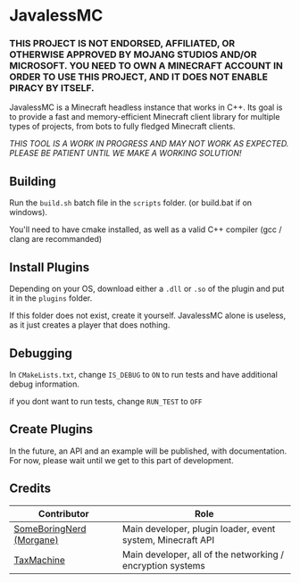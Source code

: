 # JavalessMC

### THIS PROJECT IS NOT ENDORSED, AFFILIATED, OR OTHERWISE APPROVED BY MOJANG STUDIOS AND/OR MICROSOFT. YOU NEED TO OWN A MINECRAFT ACCOUNT IN ORDER TO USE THIS PROJECT, AND IT DOES NOT ENABLE PIRACY BY ITSELF.

JavalessMC is a Minecraft headless instance that works in C++. Its goal is to provide a fast and memory-efficient Minecraft client library for multiple types of projects, from bots to fully fledged Minecraft clients.

*THIS TOOL IS A WORK IN PROGRESS AND MAY NOT WORK AS EXPECTED. PLEASE BE PATIENT UNTIL WE MAKE A WORKING SOLUTION!*

## Building

Run the `build.sh` batch file in the `scripts` folder. (or build.bat if on windows).

You'll need to have cmake installed, as well as a valid C++ compiler (gcc / clang are recommanded)

## Install Plugins

Depending on your OS, download either a `.dll` or `.so` of the plugin and put it in the `plugins` folder.

If this folder does not exist, create it yourself. JavalessMC alone is useless, as it just creates a player that does nothing.

## Debugging

In `CMakeLists.txt`, change `IS_DEBUG` to `ON` to run tests and have additional debug information.

if you dont want to run tests, change `RUN_TEST` to `OFF`

## Create Plugins

In the future, an API and an example will be published, with documentation. For now, please wait until we get to this part of development.

## Credits

| Contributor | Role |
|-------------|------|
| [SomeBoringNerd (Morgane)](https://github.com/SomeBoringNerd) | Main developer, plugin loader, event system, Minecraft API |
| [TaxMachine](https://github.com/TaxMachine) | Main developer, all of the networking / encryption systems |